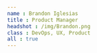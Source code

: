 ```yaml
---
name : Brandon Iglesias 
title : Product Manager
headshot : /img/Brandon.png
class : DevOps, UX, Product
all : true
---
```

